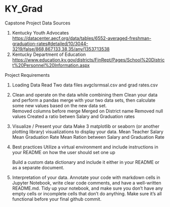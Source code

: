 # KY_Grad
Capstone Project 
Data Sources
1. Kentucky Youth Advocates
https://datacenter.aecf.org/data/tables/6552-averaged-freshman-graduation-rates#detailed/10/3044-3219/false/868,867,133,38,35/any/13537,13538
2. Kentucky Department of Education 
https://www.education.ky.gov/districts/FinRept/Pages/School%20District%20Personnel%20Information.aspx

Project Requirements 
1. Loading Data
    Read Two data files 
        avgclsrmsal.csv and grad rates.csv

2. Clean and operate on the data while combining them
    Clean your data and perform a pandas merge with your two data sets, 
    then calculate some new values based on the new data set.  
        Removed columns before merge
        Merged on District name
        Removed null values
        Created a ratio betwen Salary and Graduation rates

3. Visualize / Present your data
    Make 3 matplotlib or seaborn (or another plotting library) visualizations to display your data.
        Mean Teacher Salary 
        Mean Graduation Rate
        Mean Ration between Salary and Graduation Rate

4. Best practices
    Utilize a virtual environment and include instructions in your 
    README on how the user should set one up

    Build a custom data dictionary and include it either in your README or as a separate document. 

5. Interpretation of your data. 
    Annotate your code with markdown cells in Jupyter Notebook, write clear code comments, 
    and have a well-written README.md. Tidy up your notebook, and make sure you don’t 
    have any empty cells or incomplete cells that don’t do anything. 
    Make sure it’s all functional before your final github commit.

    
